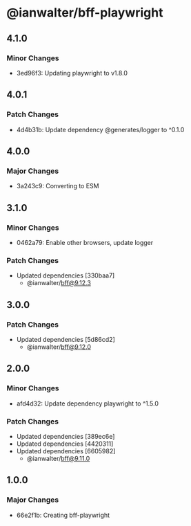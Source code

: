 # @ianwalter/bff-playwright

## 4.1.0

### Minor Changes

- 3ed96f3: Updating playwright to v1.8.0

## 4.0.1

### Patch Changes

- 4d4b31b: Update dependency @generates/logger to ^0.1.0

## 4.0.0

### Major Changes

- 3a243c9: Converting to ESM

## 3.1.0

### Minor Changes

- 0462a79: Enable other browsers, update logger

### Patch Changes

- Updated dependencies [330baa7]
  - @ianwalter/bff@9.12.3

## 3.0.0

### Patch Changes

- Updated dependencies [5d86cd2]
  - @ianwalter/bff@9.12.0

## 2.0.0

### Minor Changes

- afd4d32: Update dependency playwright to ^1.5.0

### Patch Changes

- Updated dependencies [389ec6e]
- Updated dependencies [4420311]
- Updated dependencies [6605982]
  - @ianwalter/bff@9.11.0

## 1.0.0

### Major Changes

- 66e2f1b: Creating bff-playwright
